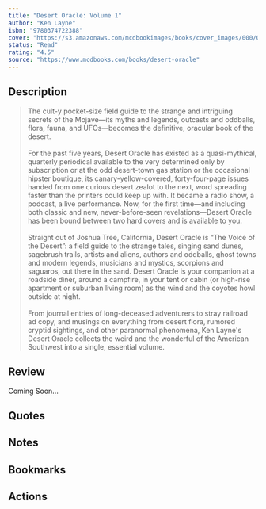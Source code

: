 ```yaml
---
title: "Desert Oracle: Volume 1"
author: "Ken Layne"
isbn: "9780374722388"
cover: "https://s3.amazonaws.com/mcdbookimages/books/cover_images/000/000/224/reg/9780374139681_FC.jpg?1650979924"
status: "Read"
rating: "4.5"
source: "https://www.mcdbooks.com/books/desert-oracle"
---
```


## Description

> The cult-y pocket-size field guide to the strange and intriguing secrets of the Mojave—its myths and legends, outcasts and oddballs, flora, fauna, and UFOs—becomes the definitive, oracular book of the desert.  
> <br>
> For the past five years, Desert Oracle has existed as a quasi-mythical, quarterly periodical available to the very determined only by subscription or at the odd desert-town gas station or the occasional hipster boutique, its canary-yellow-covered, forty-four-page issues handed from one curious desert zealot to the next, word spreading faster than the printers could keep up with. It became a radio show, a podcast, a live performance. Now, for the first time—and including both classic and new, never-before-seen revelations—Desert Oracle has been bound between two hard covers and is available to you.  
> <br>
> Straight out of Joshua Tree, California, Desert Oracle is “The Voice of the Desert”: a field guide to the strange tales, singing sand dunes, sagebrush trails, artists and aliens, authors and oddballs, ghost towns and modern legends, musicians and mystics, scorpions and saguaros, out there in the sand. Desert Oracle is your companion at a roadside diner, around a campfire, in your tent or cabin (or high-rise apartment or suburban living room) as the wind and the coyotes howl outside at night.  
> <br>
> From journal entries of long-deceased adventurers to stray railroad ad copy, and musings on everything from desert flora, rumored cryptid sightings, and other paranormal phenomena, Ken Layne's Desert Oracle collects the weird and the wonderful of the American Southwest into a single, essential volume.  

## Review

Coming Soon...

## Quotes

## Notes

## Bookmarks

## Actions
